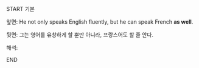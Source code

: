 START
기본

앞면:
He not only speaks English fluently, but he can speak French **as well**.


뒷면:
그는 영어를 유창하게 할 뿐만 아니라, 프랑스어도 할 줄 안다.


해석:
<!--ID: 1733726319972-->
END